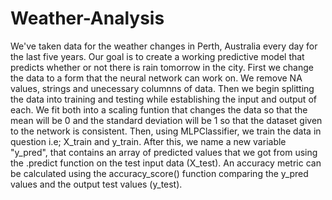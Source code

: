 # Weather-Analysis
We've taken data for the weather changes in Perth, Australia every day for the last five years. Our goal is to create a working predictive model that predicts whether or not there is rain tomorrow in the city. First we change the data to a form that the neural network can work on. We remove NA values, strings and unecessary columnns of data. Then we begin splitting the data into training and testing while establishing the input and output of each. We fit both into a scaling funtion that changes the data so that the mean will be 0 and the standard deviation will be 1 so that the dataset given to the network is consistent. Then, using MLPClassifier, we train the data in question i.e; X_train and y_train. After this, we name a new variable "y_pred", that contains an array of predicted values that we got from using the .predict function on the test input data (X_test). An accuracy metric can be calculated using the accuracy_score() function comparing the y_pred values and the output test values (y_test).
